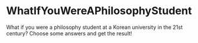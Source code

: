 # WhatIfYouWereAPhilosophyStudent
What if you were a philosophy student at a Korean university in the 21st century? Choose some answers and get the result!
